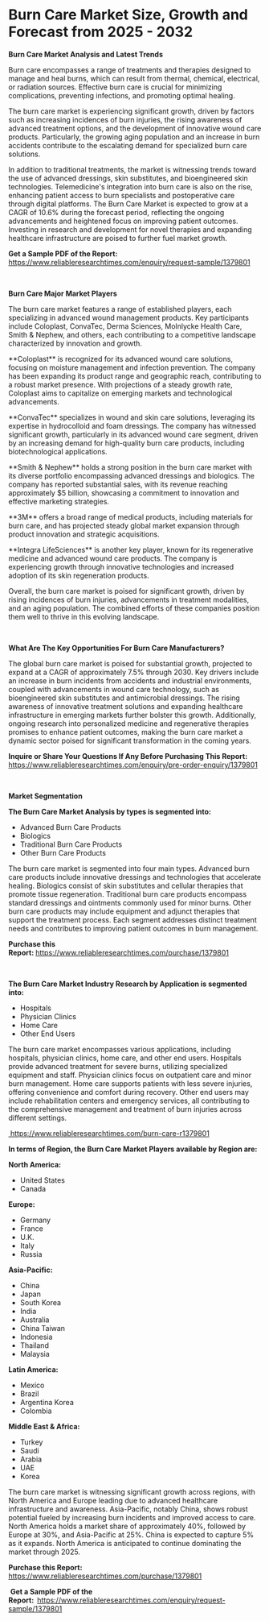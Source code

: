 <p><h1>Burn Care Market Size, Growth and Forecast from 2025 - 2032</h1></p><p><strong>Burn Care Market Analysis and Latest Trends</strong></p>
<p><p>Burn care encompasses a range of treatments and therapies designed to manage and heal burns, which can result from thermal, chemical, electrical, or radiation sources. Effective burn care is crucial for minimizing complications, preventing infections, and promoting optimal healing.</p><p>The burn care market is experiencing significant growth, driven by factors such as increasing incidences of burn injuries, the rising awareness of advanced treatment options, and the development of innovative wound care products. Particularly, the growing aging population and an increase in burn accidents contribute to the escalating demand for specialized burn care solutions.</p><p>In addition to traditional treatments, the market is witnessing trends toward the use of advanced dressings, skin substitutes, and bioengineered skin technologies. Telemedicine's integration into burn care is also on the rise, enhancing patient access to burn specialists and postoperative care through digital platforms. The Burn Care Market is expected to grow at a CAGR of 10.6% during the forecast period, reflecting the ongoing advancements and heightened focus on improving patient outcomes. Investing in research and development for novel therapies and expanding healthcare infrastructure are poised to further fuel market growth.</p></p>
<p><strong>Get a Sample PDF of the Report:&nbsp;</strong> <a href="https://www.reliableresearchtimes.com/enquiry/request-sample/1379801?utm_campaign=3061&utm_medium=2&utm_source=Github&utm_content=ia&utm_term=13042025&utm_id=burn-care">https://www.reliableresearchtimes.com/enquiry/request-sample/1379801</a></p>
<p>&nbsp;</p>
<p><strong>Burn Care Major Market Players</strong></p>
<p><p>The burn care market features a range of established players, each specializing in advanced wound management products. Key participants include Coloplast, ConvaTec, Derma Sciences, Molnlycke Health Care, Smith & Nephew, and others, each contributing to a competitive landscape characterized by innovation and growth.</p><p>**Coloplast** is recognized for its advanced wound care solutions, focusing on moisture management and infection prevention. The company has been expanding its product range and geographic reach, contributing to a robust market presence. With projections of a steady growth rate, Coloplast aims to capitalize on emerging markets and technological advancements.</p><p>**ConvaTec** specializes in wound and skin care solutions, leveraging its expertise in hydrocolloid and foam dressings. The company has witnessed significant growth, particularly in its advanced wound care segment, driven by an increasing demand for high-quality burn care products, including biotechnological applications.</p><p>**Smith & Nephew** holds a strong position in the burn care market with its diverse portfolio encompassing advanced dressings and biologics. The company has reported substantial sales, with its revenue reaching approximately $5 billion, showcasing a commitment to innovation and effective marketing strategies.</p><p>**3M** offers a broad range of medical products, including materials for burn care, and has projected steady global market expansion through product innovation and strategic acquisitions.</p><p>**Integra LifeSciences** is another key player, known for its regenerative medicine and advanced wound care products. The company is experiencing growth through innovative technologies and increased adoption of its skin regeneration products.</p><p>Overall, the burn care market is poised for significant growth, driven by rising incidences of burn injuries, advancements in treatment modalities, and an aging population. The combined efforts of these companies position them well to thrive in this evolving landscape.</p></p>
<p>&nbsp;</p>
<p><strong>What Are The Key Opportunities For Burn Care Manufacturers?</strong></p>
<p><p>The global burn care market is poised for substantial growth, projected to expand at a CAGR of approximately 7.5% through 2030. Key drivers include an increase in burn incidents from accidents and industrial environments, coupled with advancements in wound care technology, such as bioengineered skin substitutes and antimicrobial dressings. The rising awareness of innovative treatment solutions and expanding healthcare infrastructure in emerging markets further bolster this growth. Additionally, ongoing research into personalized medicine and regenerative therapies promises to enhance patient outcomes, making the burn care market a dynamic sector poised for significant transformation in the coming years.</p></p>
<p><strong>Inquire or Share Your Questions If Any Before Purchasing This Report:</strong> <a href="https://www.reliableresearchtimes.com/enquiry/pre-order-enquiry/1379801?utm_campaign=3061&utm_medium=2&utm_source=Github&utm_content=ia&utm_term=13042025&utm_id=burn-care">https://www.reliableresearchtimes.com/enquiry/pre-order-enquiry/1379801</a></p>
<p>&nbsp;</p>
<p><strong>Market Segmentation</strong></p>
<p><strong>The Burn Care Market Analysis by types is segmented into:</strong></p>
<p><ul><li>Advanced Burn Care Products</li><li>Biologics</li><li>Traditional Burn Care Products</li><li>Other Burn Care Products</li></ul></p>
<p><p>The burn care market is segmented into four main types. Advanced burn care products include innovative dressings and technologies that accelerate healing. Biologics consist of skin substitutes and cellular therapies that promote tissue regeneration. Traditional burn care products encompass standard dressings and ointments commonly used for minor burns. Other burn care products may include equipment and adjunct therapies that support the treatment process. Each segment addresses distinct treatment needs and contributes to improving patient outcomes in burn management.</p></p>
<p><strong>Purchase this Report:&nbsp;</strong><a href="https://www.reliableresearchtimes.com/purchase/1379801?utm_campaign=3061&utm_medium=2&utm_source=Github&utm_content=ia&utm_term=13042025&utm_id=burn-care">https://www.reliableresearchtimes.com/purchase/1379801</a></p>
<p>&nbsp;</p>
<p><strong>The Burn Care Market Industry Research by Application is segmented into:</strong></p>
<p><ul><li>Hospitals</li><li>Physician Clinics</li><li>Home Care</li><li>Other End Users</li></ul></p>
<p><p>The burn care market encompasses various applications, including hospitals, physician clinics, home care, and other end users. Hospitals provide advanced treatment for severe burns, utilizing specialized equipment and staff. Physician clinics focus on outpatient care and minor burn management. Home care supports patients with less severe injuries, offering convenience and comfort during recovery. Other end users may include rehabilitation centers and emergency services, all contributing to the comprehensive management and treatment of burn injuries across different settings.</p></p>
<p><a href="https://www.reliableresearchtimes.com/burn-care-r1379801?utm_campaign=3061&utm_medium=2&utm_source=Github&utm_content=ia&utm_term=13042025&utm_id=burn-care">&nbsp;https://www.reliableresearchtimes.com/burn-care-r1379801</a></p>
<p><strong>In terms of Region, the Burn Care Market Players available by Region are:</strong></p>
<p>
    <p> <strong> North America: </strong>
        <ul>
            <li>United States</li>
            <li>Canada</li>
        </ul>
        </p> 
    <p> <strong> Europe: </strong>
        <ul>
            <li>Germany</li>
            <li>France</li>
            <li>U.K.</li>
            <li>Italy</li>
            <li>Russia</li>
        </ul>
        </p> 
    <p> <strong> Asia-Pacific: </strong>
        <ul>
            <li>China</li>
            <li>Japan</li>
            <li>South Korea</li>
            <li>India</li>
            <li>Australia</li>
            <li>China Taiwan</li>
            <li>Indonesia</li>
            <li>Thailand</li>
            <li>Malaysia</li>
        </ul>
        </p> 
    <p> <strong> Latin America: </strong>
        <ul>
            <li>Mexico</li>
            <li>Brazil</li>
            <li>Argentina Korea</li>
            <li>Colombia</li>
        </ul>
        </p> 
    <p> <strong> Middle East & Africa: </strong>
        <ul>
            <li>Turkey</li>
            <li>Saudi</li>
            <li>Arabia</li>
            <li>UAE</li>
            <li>Korea</li>
        </ul>
    </p>
    </p>
<p><p>The burn care market is witnessing significant growth across regions, with North America and Europe leading due to advanced healthcare infrastructure and awareness. Asia-Pacific, notably China, shows robust potential fueled by increasing burn incidents and improved access to care. North America holds a market share of approximately 40%, followed by Europe at 30%, and Asia-Pacific at 25%. China is expected to capture 5% as it expands. North America is anticipated to continue dominating the market through 2025.</p></p>
<p><strong>Purchase this Report: </strong><a href="https://www.reliableresearchtimes.com/purchase/1379801?utm_campaign=3061&utm_medium=2&utm_source=Github&utm_content=ia&utm_term=13042025&utm_id=burn-care">https://www.reliableresearchtimes.com/purchase/1379801</a></p>
<p>&nbsp;<strong>Get a Sample PDF of the Report:&nbsp;&nbsp;</strong><a href="https://www.reliableresearchtimes.com/enquiry/request-sample/1379801?utm_campaign=3061&utm_medium=2&utm_source=Github&utm_content=ia&utm_term=13042025&utm_id=burn-care">https://www.reliableresearchtimes.com/enquiry/request-sample/1379801</a></p>
<p><strong></strong></p>
<p><p></p><p></p><p></p></p>